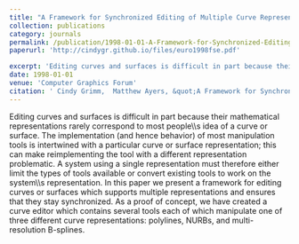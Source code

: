 ```yaml
---
title: "A Framework for Synchronized Editing of Multiple Curve Representations"
collection: publications
category: journals
permalink: /publication/1998-01-01-A-Framework-for-Synchronized-Editing-of-Multiple-Curve-Representations
paperurl: 'http://cindygr.github.io/files/euro1998fse.pdf'

excerpt: 'Editing curves and surfaces is difficult in part because their mathematical representations rarely correspond to most people\\\s idea of a curve or surface. The implementation (and hence behavior) of most manipulation tools is intertwined with a particular curve or surface representation; this can make reimplementing the tool with a different representation problematic. A system using a single representation must therefore either limit the types of tools available or convert existing tools to work on the system\\\s representation. In this paper we present a framework for editing curves or surfaces which supports multiple representations and ensures that they stay synchronized. As a proof of concept, we have created a curve editor which contains several tools each of which manipulate one of three different curve representations: polylines, NURBs, and multi-resolution B-splines.'
date: 1998-01-01
venue: 'Computer Graphics Forum'
citation: ' Cindy Grimm,  Matthew Ayers, &quot;A Framework for Synchronized Editing of Multiple Curve Representations.&quot; Computer Graphics Forum, 1998.'
---
```

Editing curves and surfaces is difficult in part because their mathematical representations rarely correspond to most people\\\s idea of a curve or surface. The implementation (and hence behavior) of most manipulation tools is intertwined with a particular curve or surface representation; this can make reimplementing the tool with a different representation problematic. A system using a single representation must therefore either limit the types of tools available or convert existing tools to work on the system\\\s representation. In this paper we present a framework for editing curves or surfaces which supports multiple representations and ensures that they stay synchronized. As a proof of concept, we have created a curve editor which contains several tools each of which manipulate one of three different curve representations: polylines, NURBs, and multi-resolution B-splines.
